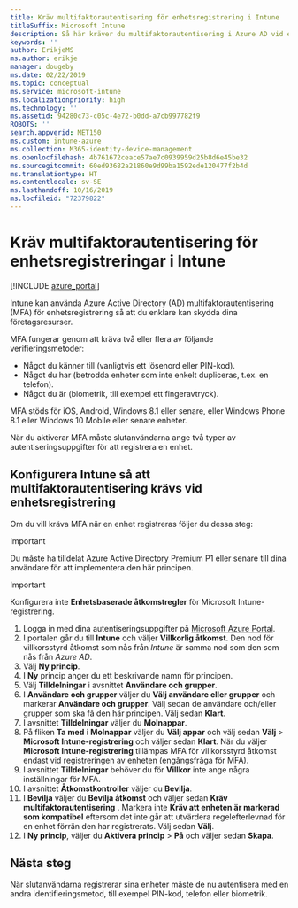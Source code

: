 ```yaml
---
title: Kräv multifaktorautentisering för enhetsregistrering i Intune
titleSuffix: Microsoft Intune
description: Så här kräver du multifaktorautentisering i Azure AD vid enhetsregistrering i Intune.
keywords: ''
author: ErikjeMS
ms.author: erikje
manager: dougeby
ms.date: 02/22/2019
ms.topic: conceptual
ms.service: microsoft-intune
ms.localizationpriority: high
ms.technology: ''
ms.assetid: 94280c73-c05c-4e72-b0dd-a7cb997782f9
ROBOTS: ''
search.appverid: MET150
ms.custom: intune-azure
ms.collection: M365-identity-device-management
ms.openlocfilehash: 4b761672ceace57ae7c0939959d25b8d6e45be32
ms.sourcegitcommit: 60ed93682a21860e9d99ba1592ede120477f2b4d
ms.translationtype: HT
ms.contentlocale: sv-SE
ms.lasthandoff: 10/16/2019
ms.locfileid: "72379822"
---
```

# <a name="require-multi-factor-authentication-for-intune-device-enrollments"></a>Kräv multifaktorautentisering för enhetsregistreringar i Intune

[!INCLUDE [azure_portal](../includes/azure_portal.md)]

Intune kan använda Azure Active Directory (AD) multifaktorautentisering (MFA) för enhetsregistrering så att du enklare kan skydda dina företagsresurser.

MFA fungerar genom att kräva två eller flera av följande verifieringsmetoder:

- Något du känner till (vanligtvis ett lösenord eller PIN-kod).
- Något du har (betrodda enheter som inte enkelt dupliceras, t.ex. en telefon).
- Något du är (biometrik, till exempel ett fingeravtryck).

MFA stöds för iOS, Android, Windows 8.1 eller senare, eller Windows Phone 8.1 eller Windows 10 Mobile eller senare enheter.

När du aktiverar MFA måste slutanvändarna ange två typer av autentiseringsuppgifter för att registrera en enhet.

## <a name="configure-intune-to-require-multi-factor-authentication-at-device-enrollment"></a>Konfigurera Intune så att multifaktorautentisering krävs vid enhetsregistrering

Om du vill kräva MFA när en enhet registreras följer du dessa steg:

>[!Important]
>Du måste ha tilldelat Azure Active Directory Premium P1 eller senare till dina användare för att implementera den här principen.

>[!Important]
>Konfigurera inte **Enhetsbaserade åtkomstregler** för Microsoft Intune-registrering.

1. Logga in med dina autentiseringsuppgifter på [Microsoft Azure Portal](https://portal.azure.com).
2. I portalen går du till **Intune** och väljer **Villkorlig åtkomst**. Den nod för villkorsstyrd åtkomst som nås från *Intune* är samma nod som den som nås från *Azure AD*.
4. Välj **Ny princip**.
5. I **Ny** princip anger du ett beskrivande namn för principen.
6. Välj **Tilldelningar** i avsnittet **Användare och grupper**. 
7. I **Användare och grupper** väljer du **Välj användare eller grupper** och markerar **Användare och grupper**. Välj sedan de användare och/eller grupper som ska få den här principen. Välj sedan **Klart**.
8. I avsnittet **Tilldelningar** väljer du **Molnappar**.
9. På fliken **Ta med** i **Molnappar** väljer du **Välj appar** och välj sedan **Välj** > **Microsoft Intune-registrering** och väljer sedan **Klart**. När du väljer **Microsoft Intune-registrering** tillämpas MFA för villkorsstyrd åtkomst endast vid registreringen av enheten (engångsfråga för MFA).
10. I avsnittet **Tilldelningar** behöver du för **Villkor** inte ange några inställningar för MFA.
11. I avsnittet **Åtkomstkontroller** väljer du **Bevilja**.
12. I **Bevilja** väljer du **Bevilja åtkomst** och väljer sedan **Kräv multifaktorautentisering** . Markera inte **Kräv att enheten är markerad som kompatibel** eftersom det inte går att utvärdera regelefterlevnad för en enhet förrän den har registrerats. Välj sedan **Välj**.
13. I **Ny princip**, väljer du **Aktivera princip** > **På** och väljer sedan **Skapa**.



## <a name="next-steps"></a>Nästa steg

När slutanvändarna registrerar sina enheter måste de nu autentisera med en andra identifieringsmetod, till exempel PIN-kod, telefon eller biometrik.
